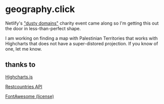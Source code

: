 # geography.click

Netlify's ["dusty domains"](https://dusty.domains/) charity event came along so I'm getting this out the door in less-than-perfect shape. 


I am working on finding a map with Palestinian Territories that works with Highcharts that does not have a super-distored projection.  If you know of one, let me know. 

## thanks to

[Highcharts.js](https://www.highcharts.com/docs/index)

[Restcountries API](https://restcountries.com/)

[FontAwesome (license)](https://fontawesome.com/license)